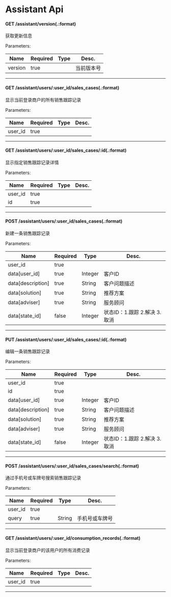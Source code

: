Assistant Api
=====

#### GET /assistant/version(.:format)  

获取更新信息

Parameters:

Name | Required | Type | Desc.
---- | -------- | ---- | -----
version | true |  | 当前版本号

-----

#### GET /assistant/users/:user_id/sales_cases(.:format)  

显示当前登录商户的所有销售跟踪记录

Parameters:

Name | Required | Type | Desc.
---- | -------- | ---- | -----
user_id | true |  |  

-----

#### GET /assistant/users/:user_id/sales_cases/:id(.:format)  

显示指定销售跟踪记录详情

Parameters:

Name | Required | Type | Desc.
---- | -------- | ---- | -----
user_id | true |  |  
id | true |  |  

-----

#### POST /assistant/users/:user_id/sales_cases(.:format)  

新建一条销售跟踪记录

Parameters:

Name | Required | Type | Desc.
---- | -------- | ---- | -----
user_id | true |  |  
data[user_id] | true | Integer | 客户ID
data[description] | true | String | 客户问题描述
data[solution] | true | String | 推荐方案
data[adviser] | true | String | 服务顾问
data[state_id] | false | Integer | 状态ID：1.跟踪 2.解决 3.取消

-----

#### PUT /assistant/users/:user_id/sales_cases/:id(.:format)  

编辑一条销售跟踪记录

Parameters:

Name | Required | Type | Desc.
---- | -------- | ---- | -----
user_id | true |  |  
id | true |  |  
data[user_id] | true | Integer | 客户ID
data[description] | true | String | 客户问题描述
data[solution] | true | String | 推荐方案
data[adviser] | true | String | 服务顾问
data[state_id] | false | Integer | 状态ID：1.跟踪 2.解决 3.取消

-----

#### POST /assistant/users/:user_id/sales_cases/search(.:format)  

通过手机号或车牌号搜索销售跟踪记录

Parameters:

Name | Required | Type | Desc.
---- | -------- | ---- | -----
user_id | true |  |  
query | true | String | 手机号或车牌号

-----

#### GET /assistant/users/:user_id/consumption_records(.:format)  

显示当前登录商户的该用户的所有消费记录

Parameters:

Name | Required | Type | Desc.
---- | -------- | ---- | -----
user_id | true |  |  

-----
